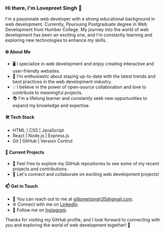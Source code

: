 ### Hi there, I'm Lovepreet Singh 👋

I'm a passionate web developer with a strong educational background in web development. Currently, Ppursuing  Postgraduate degree in Web Development from Humber College. My journey into the world of web development has been an exciting one, and I'm constantly learning and exploring new technologies to enhance my skills.

#### 🌐 About Me

- 🖥️ I specialize in web development and enjoy creating interactive and user-friendly websites.
- 🚀 I'm enthusiastic about staying up-to-date with the latest trends and best practices in the web development industry.
- 💡 I believe in the power of open-source collaboration and love to contribute to meaningful projects.
- 📚 I'm a lifelong learner and constantly seek new opportunities to expand my knowledge and expertise.

#### 🛠️ Tech Stack

- HTML | CSS | JavaScript
- React | Node.js | Express.js
- Git | GitHub | Version Control

#### 🌱 Current Projects

- 🌟 Feel free to explore my GitHub repositories to see some of my recent projects and contributions.
- 🤝 Let's connect and collaborate on exciting web development projects!

#### 📫 Get in Touch

- 📧 You can reach out to me at [gillpreetsingh35@gmail.com](mailto:gillpreetsingh35@gmail.com).
- 🌐 Connect with me on [LinkedIn](https://www.linkedin.com/in/lovepreet-singh-b1771718a).
- 📱 Follow me on [Instagram](https://instagram.com/lovepreett.gilll?igshid=MjEwN2IyYWYwYw==).

Thanks for visiting my GitHub profile, and I look forward to connecting with you and exploring the world of web development together! 🚀


<!--
**Lovepreet-G/Lovepreet-G** is a ✨ _special_ ✨ repository because its `README.md` (this file) appears on your GitHub profile.

Here are some ideas to get you started:

- 🔭 I’m currently working on ...
- 🌱 I’m currently learning ...
- 👯 I’m looking to collaborate on ...
- 🤔 I’m looking for help with ...
- 💬 Ask me about ...
- 📫 How to reach me: ...
- 😄 Pronouns: ...
- ⚡ Fun fact: ...
-->
